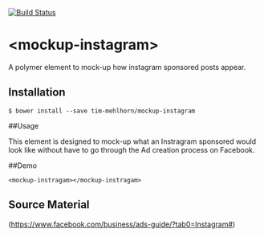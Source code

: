 [![Build Status](https://travis-ci.org/tim-mehlhorn/mockup-instagram.svg?branch=master)](https://travis-ci.org/tim-mehlhorn/mockup-instagram)
# \<mockup-instagram\>

A polymer element to mock-up how instagram sponsored posts appear.

## Installation

```
$ bower install --save tim-mehlhorn/mockup-instagram
```

##Usage

This element is designed to mock-up what an Instragram sponsored would look like without have to go through the Ad creation process on Facebook.

##Demo
<!--
```
<custom-element-demo>
  <template>
    <link rel="import" href="mockup-instragam.html">
    <next-code-block></next-code-block>
  </template>
</custom-element-demo>
```
-->
```
<mockup-instragam></mockup-instragam>
```

## Source Material 

(https://www.facebook.com/business/ads-guide/?tab0=Instagram#)
